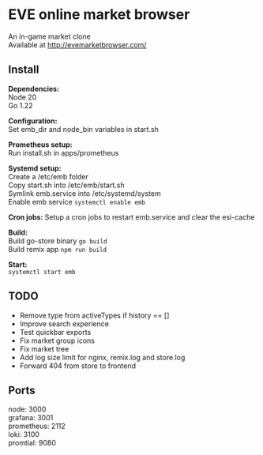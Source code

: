 # EVE online market browser

An in-game market clone  
Available at http://evemarketbrowser.com/


## Install

**Dependencies:**  
Node 20  
Go 1.22

**Configuration:**  
Set emb_dir and node_bin variables in start.sh

**Prometheus setup:**  
Run install.sh in apps/prometheus

**Systemd setup:**  
Create a /etc/emb folder  
Copy start.sh into /etc/emb/start.sh  
Symlink emb.service into /etc/systemd/system  
Enable emb service `systemctl enable emb`

**Cron jobs:**
Setup a cron jobs to restart emb.service and clear the esi-cache

**Build:**  
Build go-store binary `go build`  
Build remix app `npm run build`

**Start:**  
`systemctl start emb`


## TODO

- Remove type from activeTypes if history == []
- Improve search experience
- Test quickbar exports
- Fix market group icons
- Fix market tree
- Add log size limit for nginx, remix.log and store.log
- Forward 404 from store to frontend


## Ports

node: 3000  
grafana: 3001  
prometheus: 2112  
loki: 3100  
promtial: 9080  
